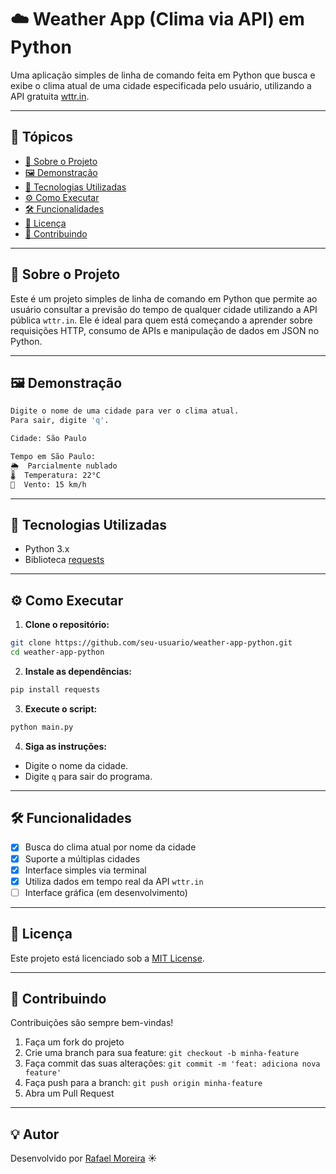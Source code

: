 # ☁️ Weather App (Clima via API) em Python

Uma aplicação simples de linha de comando feita em Python que busca e exibe o clima atual de uma cidade especificada pelo usuário, utilizando a API gratuita [wttr.in](https://wttr.in).

---

## 📌 Tópicos

- [🧠 Sobre o Projeto](#-sobre-o-projeto)
- [🖼️ Demonstração](#-demonstração)
- [🚀 Tecnologias Utilizadas](#-tecnologias-utilizadas)
- [⚙️ Como Executar](#️-como-executar)
- [🛠️ Funcionalidades](#️-funcionalidades)
- [📄 Licença](#-licença)
- [🤝 Contribuindo](#-contribuindo)

---

## 🧠 Sobre o Projeto

Este é um projeto simples de linha de comando em Python que permite ao usuário consultar a previsão do tempo de qualquer cidade utilizando a API pública `wttr.in`. Ele é ideal para quem está começando a aprender sobre requisições HTTP, consumo de APIs e manipulação de dados em JSON no Python.

---

## 🖼️ Demonstração

```bash
Digite o nome de uma cidade para ver o clima atual.
Para sair, digite 'q'.

Cidade: São Paulo

Tempo em São Paulo:
🌦️  Parcialmente nublado
🌡️  Temperatura: 22°C
💨  Vento: 15 km/h
```

---

## 🚀 Tecnologias Utilizadas

- Python 3.x
- Biblioteca [requests](https://pypi.org/project/requests/)

---

## ⚙️ Como Executar

1. **Clone o repositório:**

```bash
git clone https://github.com/seu-usuario/weather-app-python.git
cd weather-app-python
```

2. **Instale as dependências:**

```bash
pip install requests
```

3. **Execute o script:**

```bash
python main.py
```

4. **Siga as instruções:**

- Digite o nome da cidade.
- Digite `q` para sair do programa.

---

## 🛠️ Funcionalidades

- [x] Busca do clima atual por nome da cidade
- [x] Suporte a múltiplas cidades
- [x] Interface simples via terminal
- [x] Utiliza dados em tempo real da API `wttr.in`
- [ ] Interface gráfica (em desenvolvimento)

---

## 📄 Licença

Este projeto está licenciado sob a [MIT License](LICENSE).

---

## 🤝 Contribuindo

Contribuições são sempre bem-vindas!

1. Faça um fork do projeto
2. Crie uma branch para sua feature: `git checkout -b minha-feature`
3. Faça commit das suas alterações: `git commit -m 'feat: adiciona nova feature'`
4. Faça push para a branch: `git push origin minha-feature`
5. Abra um Pull Request

---

## 💡 Autor

Desenvolvido por [Rafael Moreira](https://github.com/rafaelmoreirax) ☀️
